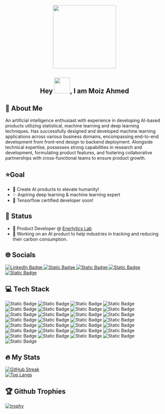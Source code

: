 

<div id="header" align="center">
  <img src="https://media.giphy.com/media/U7IxSYwucpNX9vD0aj/giphy.gif" width="200"/>
</div>

<div id="header2" align="center">
  <h2>Hey <img src="https://media.giphy.com/media/5HyXGsoFzXWPKFx07j/giphy.gif" width="50" />, I am Moiz Ahmed</h2>
</div>

## 👋 About Me
An artificial intelligence enthusiast with experience in developing AI-based products utilizing statistical, machine learning and deep learning techniques. Has successfully designed and developed machine learning applications across various business domains, encompassing end-to-end development from front-end design to backend deployment. Alongside technical expertise, possesses strong capabilities in research and development, formulating product features, and fostering collaborative partnerships with cross-functional teams to ensure product growth.

## ⭐️Goal
- 👀 Create AI products to elevate humanity!
- ✨ Aspiring deep learning & machine learning expert
- 🌱 Tensorflow certified developer soon!

## 🚀 Status
- 🎰 Product Developer @ [Enerlytics Lab](https://www.linkedin.com/company/enerlyticslab/mycompany/)
- 🚀 Working on an AI product to help industries in tracking and reducing their carbon consumption.

## 🌐 Socials
<div id="badges" margin="10px">
    <a href="https://www.linkedin.com/in/moizahmed25/">
      <img src="https://img.shields.io/badge/LinkedIn-blue?style=for-the-badge&logo=linkedin&logoColor=white" alt="LinkedIn Badge"/>
    </a>
    <a href="https://topmate.io/moiz_ahmed">
      <img alt="Static Badge" src="https://img.shields.io/badge/Topmate-red?style=for-the-badge&logo=topcoder&logoColor=white&link=https%3A%2F%2Fwww.linkedin.com%2Fin%2Fmoizahmed25%2F">
    </a>
    <a href="https://github.com/MoizAhmed2517">
      <img alt="Static Badge" src="https://img.shields.io/badge/Github-black?style=for-the-badge&logo=github&logoColor=white&link=https%3A%2F%2Fwww.linkedin.com%2Fin%2Fmoizahmed25%2F">
    </a>
    <a href="https://www.upwork.com/freelancers/~01ca79e92acf3e0c74">
      <img alt="Static Badge" src="https://img.shields.io/badge/Upwork-green?style=for-the-badge&logo=upwork&logoColor=white&link=https%3A%2F%2Fwww.linkedin.com%2Fin%2Fmoizahmed25%2F">
    </a>
    <a href="https://www.fiverr.com/moizahmed713">
      <img alt="Static Badge" src="https://img.shields.io/badge/Fiverr-darkgreen?style=for-the-badge&logo=fiverr&logoColor=white&link=https%3A%2F%2Fwww.linkedin.com%2Fin%2Fmoizahmed25%2F">
    </a>
</div>

## 💻 Tech Stack
<div id="badgessocial" margin="10px">
    <img alt="Static Badge" src="https://img.shields.io/badge/Python-blue?style=flat&logo=python&logoColor=white">
    <img alt="Static Badge" src="https://img.shields.io/badge/JavaScript-yellow?style=flat&logo=javascript&logoColor=white">
    <img alt="Static Badge" src="https://img.shields.io/badge/c%2B%2B-black?style=flat&logo=c%2B%2B&logoColor=white">
    <img alt="Static Badge" src="https://img.shields.io/badge/AWS-orange?style=flat&logo=amazonaws&logoColor=white">
    <img alt="Static Badge" src="https://img.shields.io/badge/GCP-red?style=flat&logo=googlecloud&logoColor=white">
    <img alt="Static Badge" src="https://img.shields.io/badge/MySQL-darkblue?style=flat&logo=mysql&logoColor=white">
    <img alt="Static Badge" src="https://img.shields.io/badge/PostGreSQL-blue?style=flat&logo=postgresql&logoColor=white">
    <img alt="Static Badge" src="https://img.shields.io/badge/Tensorflow-orange?style=flat&logo=tensorflow&logoColor=white">
    <img alt="Static Badge" src="https://img.shields.io/badge/Scikit-learn-darkorange?style=flat&logo=scikitlearn&logoColor=white">
    <img alt="Static Badge" src="https://img.shields.io/badge/react-lightblue?style=flat&logo=react&logoColor=white">
    <img alt="Static Badge" src="https://img.shields.io/badge/pandas-purple?style=flat&logo=pandas&logoColor=white">
    <img alt="Static Badge" src="https://img.shields.io/badge/mlflow-blue?style=flat&logo=mlflow&logoColor=white">
    <img alt="Static Badge" src="https://img.shields.io/badge/dvc-blue?style=flat&logo=dvc&logoColor=white">
    <img alt="Static Badge" src="https://img.shields.io/badge/scipy-darkblue?style=flat&logo=scipy&logoColor=white">
    <img alt="Static Badge" src="https://img.shields.io/badge/tableau-orange?style=flat&logo=tableau&logoColor=white">
    <img alt="Static Badge" src="https://img.shields.io/badge/docker-blue?style=flat&logo=docker&logoColor=white">
    <img alt="Static Badge" src="https://img.shields.io/badge/opencv-red?style=flat&logo=opencv&logoColor=white">
    <img alt="Static Badge" src="https://img.shields.io/badge/figma-pink?style=flat&logo=figma&logoColor=white">
    <img alt="Static Badge" src="https://img.shields.io/badge/html-orange?style=flat&logo=html5&logoColor=white">
    <img alt="Static Badge" src="https://img.shields.io/badge/css-yellow?style=flat&logo=css3&logoColor=white">
    <img alt="Static Badge" src="https://img.shields.io/badge/googlecolab-orange?style=flat&logo=googlecolab&logoColor=white">
    <img alt="Static Badge" src="https://img.shields.io/badge/githubactions-black?style=flat&logo=githubactions&logoColor=white">
    <img alt="Static Badge" src="https://img.shields.io/badge/fastapi-green?style=flat&logo=fastapi&logoColor=white">
    <img alt="Static Badge" src="https://img.shields.io/badge/fastapi-%2325c2a0?style=flat&logo=fastapi&logoColor=white">
    <img alt="Static Badge" src="https://img.shields.io/badge/reactrouter-%23AEC317?style=flat&logo=reactrouter&logoColor=white">
    <img alt="Static Badge" src="https://img.shields.io/badge/netlify-%2304a29f?style=flat&logo=netlify&logoColor=white">
    <img alt="Static Badge" src="https://img.shields.io/badge/vercel-%23000?style=flat&logo=vercel&logoColor=white">
    <img alt="Static Badge" src="https://img.shields.io/badge/MaterialUI-%23007fff?style=flat&logo=mui&logoColor=white">
    <img alt="Static Badge" src="https://img.shields.io/badge/jira-%230052cc?style=flat&logo=jira&logoColor=white">
</div>

##  🔥 My Stats

[![GitHub Streak](http://github-readme-streak-stats.herokuapp.com?user=MoizAhmed2517&theme=dark&background=000000)](https://git.io/streak-stats)
<br />
[![Top Langs](https://github-readme-stats.vercel.app/api/top-langs/?username=MoizAhmed2517&layout=compact&theme=vision-friendly-dark)](https://github.com/anuraghazra/github-readme-stats)

## 🏆 Github Trophies

[![trophy](https://github-profile-trophy.vercel.app/?username=MoizAhmed2517&theme=onedark)](https://github.com/ryo-ma/github-profile-trophy)
<!---
- 👋 Hi, I’m @MoizAhmed2517
- 👀 I’m interested in making ML/AI/DS Apps
- 🌱 I’ve experienced in making AI products with hands-on experience in deploying them. Moreover, have a good understanding of developing excellent UIs using TensorFlow, Scipy, Scikit-learn, Django, React, HTML, CSS, JavaScript, Material UI, etc.
- 💞️ I’m looking to collaborate on AI and love to discuss it.
- 📫 How to reach me Github: https://github.com/MoizAhmed2517/MoizAhmed2517



--->

<!---
MoizAhmed2517/MoizAhmed2517 is a ✨ special ✨ repository because its `README.md` (this file) appears on your GitHub profile.
You can click the Preview link to take a look at your changes.
--->
